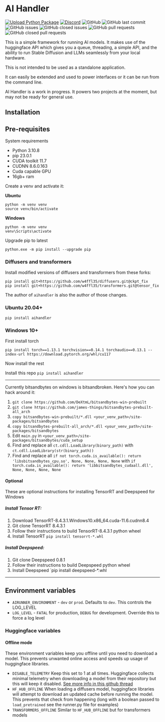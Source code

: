 # AI Handler
[![Upload Python Package](https://github.com/Capsize-Games/aihandler/actions/workflows/python-publish.yml/badge.svg)](https://github.com/Capsize-Games/aihandler/actions/workflows/python-publish.yml)
[![Discord](https://img.shields.io/discord/839511291466219541?color=5865F2&logo=discord&logoColor=white)](https://discord.gg/PUVDDCJ7gz)
![GitHub](https://img.shields.io/github/license/Capsize-Games/aihandler)
![GitHub last commit](https://img.shields.io/github/last-commit/Capsize-Games/aihandler)
![GitHub issues](https://img.shields.io/github/issues/Capsize-Games/aihandler)
![GitHub closed issues](https://img.shields.io/github/issues-closed/Capsize-Games/aihandler)
![GitHub pull requests](https://img.shields.io/github/issues-pr/Capsize-Games/aihandler)
![GitHub closed pull requests](https://img.shields.io/github/issues-pr-closed/Capsize-Games/aihandler)

This is a simple framework for running AI models. It makes use of the huggingface API
which gives you a queue, threading, a simple API, and the ability to run Stable Diffusion and LLMs seamlessly
from your local hardware.

This is not intended to be used as a standalone application.

It can easily be extended and used to power interfaces or it can be run from the command line.

AI Handler is a work in progress. It powers two projects at the moment, but may not be ready for general use.

## Installation

## Pre-requisites

System requirements

- Python 3.10.8
- pip 23.0.1
- CUDA toolkit 11.7
- CUDNN 8.6.0.163
- Cuda capable GPU
- 16gb+ ram

Create a venv and activate it:

**Ubuntu**

```
python -m venv venv
source venv/bin/activate
```

**Windows**

```
python -m venv venv
venv\Scripts\activate
```

Upgrade pip to latest

`python.exe -m pip install --upgrade pip`

### Diffusers and transformers

Install modified versions of diffusers and transformers from these forks:

```
pip install git+https://github.com/w4ffl35/diffusers.git@ckpt_fix
pip install git+https://github.com/w4ffl35/transformers.git@tensor_fix
```

The author of `aihandler` is also the author of those changes.

### Ubuntu 20.04+

```
pip install aihandler
```

### Windows 10+

First install torch

```
pip install torch==1.13.1 torchvision==0.14.1 torchaudio==0.13.1 --index-url https://download.pytorch.org/whl/cu117
```

Now install the rest

Install this repo `pip install aihandler`

---

Currently bitsandbytes on windows is bitsandbroken. Here's how you can hack around it:

1. `git clone https://github.com/DeXtmL/bitsandbytes-win-prebuilt`
2. `git clone https://github.com/james-things/bitsandbytes-prebuilt-all_arch`
3. `copy bitsandbytes-win-prebuilt/*.dll <your_venv_path>/site-packages/bitsandbytes`
4. `copy bitsandbytes-prebuilt-all_arch/*.dll <your_venv_path>/site-packages/bitsandbytes`
5. Edit `main.py` in `<your_venv_path>/site-packages/bitsandbytes/cuda_setup` 
6. Find and replace all `ct.cdll.LoadLibrary(binary_path)` with `ct.cdll.LoadLibrary(str(binary_path))`
7. Find and replace all `if not torch.cuda.is_available(): return 'libsbitsandbytes_cpu.so', None, None, None, None` with `if torch.cuda.is_available(): return 'libbitsandbytes_cudaall.dll', None, None, None, None`

#### Optional

These are optional instructions for installing TensorRT and Deepspeed for Windows

##### Install Tensor RT:

1. Download TensorRT-8.4.3.1.Windows10.x86_64.cuda-11.6.cudnn8.4
2. Git clone TensorRT 8.4.3.1
3. Follow their instructions to build TensorRT-8.4.3.1 python wheel
4. Install TensorRT `pip install tensorrt-*.whl`
 
##### Install Deepspeed:

1. Git clone Deepspeed 0.8.1
2. Follow their instructions to build Deepspeed python wheel
3. Install Deepspeed `pip install deepspeed-*.whl

---

## Environment variables

- `AIRUNNER_ENVIRONMENT` - `dev` or `prod`. Defaults to `dev`. This controls the LOG_LEVEL
- `LOG_LEVEL` - `FATAL` for production, `DEBUG` for development. Override this to force a log level

### Huggingface variables

#### Offline mode

These environment variables keep you offline until you need to download a model. This prevents unwanted online access and speeds up usage of huggingface libraries.

- `DISABLE_TELEMETRY` Keep this set to 1 at all times. Huggingface collects minimal telemetry when downloading a model from their repository but this will keep it disabled. [See more info in this github thread](https://github.com/huggingface/diffusers/pull/1833#issuecomment-1368484414)
- `HF_HUB_OFFLINE` When loading a diffusers model, huggingface libraries will attempt to download an updated cache before running the model. This prevents that check from happening (long with a boolean passed to `load_pretrained` see the runner.py file for examples)
- `TRANSFORMERS_OFFLINE` Similar to `HF_HUB_OFFLINE` but for transformers models
